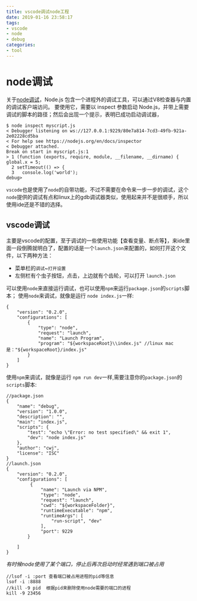 ```yaml
---
title: vscode调试node工程
date: 2019-01-16 23:58:17
tags:
- vscode
- node
- debug
categories: 
- tool
---
```

# node调试
关于[node调试](http://nodejs.cn/api/debugger.html)，Node.js 包含一个进程外的调试工具，可以通过V8检查器与内置的调试客户端访问。 要使用它，需要以 inspect 参数启动 Node.js，并带上需要调试的脚本的路径；然后会出现一个提示，表明已成功启动调试器，
````
$ node inspect myscript.js
< Debugger listening on ws://127.0.0.1:9229/80e7a814-7cd3-49fb-921a-2e02228cd5ba
< For help see https://nodejs.org/en/docs/inspector
< Debugger attached.
Break on start in myscript.js:1
> 1 (function (exports, require, module, __filename, __dirname) { global.x = 5;
  2 setTimeout(() => {
  3   console.log('world');
debug>
````

`vscode`也是使用了`node`的自带功能，不过不需要在命令来一步一步的调试，这个`node`提供的调试有点和linux上的gdb调试器类似，使用起来并不是很顺手，所以使用ide还是不错的选择。

<!-- more -->

## vscode调试
主要是vscode的配置，至于调试的一些使用功能【查看变量、断点等】，来ide里面一段倒腾就明白了，配置的话是一个`launch.json`来配置的，如何打开这个文件，以下两种方法：
* 菜单栏的`调试`~`打开设置`
* 左侧栏有个虫子按钮，点击，上边就有个齿轮，可以打开 `launch.json`

可以使用`node`来直接运行调试，也可以使用`npm`来运行`package.json`的`scripts`脚本；
使用`node`来调试，就像是运行 `node index.js`一样:
````
{
    "version": "0.2.0",
    "configurations": [
        {
            "type": "node",
            "request": "launch",
            "name": "Launch Program",
            "program": "${workspaceRoot}\\index.js" //linux mac是："${workspaceRoot}/index.js"
        }
    ]
}
````
使用`npm`来调试，就像是运行 `npm run dev`一样,需要注意你的`package.json`的`scripts`脚本:
````
//package.json
{
    "name": "debug",
    "version": "1.0.0",
    "description": "",
    "main": "index.js",
    "scripts": {
        "test": "echo \"Error: no test specified\" && exit 1",
        "dev": "node index.js"
    },
    "author": "cwj",
    "license": "ISC"
}
//launch.json
{
    "version": "0.2.0",
    "configurations": [
         {
             "name": "Launch via NPM",
             "type": "node",
             "request": "launch",
             "cwd": "${workspaceFolder}",
             "runtimeExecutable": "npm",
             "runtimeArgs": [
                 "run-script", "dev"
             ],
             "port": 9229
        }
        
    ]
}
````

*有时候node使用了某个端口，停止后再次启动时经常遇到端口被占用*
````
//lsof -i :port 查看端口被占用进程的pid等信息
lsof -i :8888
//kill -9 pid  根据pid来删除使用node需要的端口的进程 
kill -9 23456
````